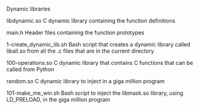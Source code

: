 Dynamic libraries

libdynamic.so	 C dynamic library containing the function definitions

main.h	        Header files containing the function prototypes

1-create_dynamic_lib.sh	    Bash script that creates a dynamic library called liball.so from all the .c files that are in the current directory

100-operations.so	  C dynamic library that contains C functions that can be called from Python

random.so	    C dynamic library to inject in a giga million program

101-make_me_win.sh	Bash script to inject the libmask.so library, using LD_PRELOAD, in the giga million program
